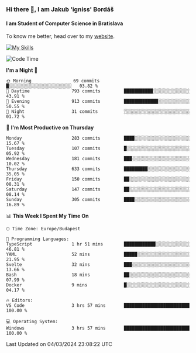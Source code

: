 ### Hi there 👋, I am Jakub 'igniss' Bordáš

#### I am Student of Computer Science in Bratislava
To know me better, head over to my [website](https://bordas.sk).

[![My Skills](https://skillicons.dev/icons?i=js,html,css,figma,svelte,java,kotlin,python,postgresql,typescript,nest,nodejs)](https://bordas.sk)


<!--START_SECTION:waka-->
![Code Time](http://img.shields.io/badge/Code%20Time-1%2C416%20hrs%2019%20mins-blue)

**I'm a Night 🦉** 

```text
🌞 Morning                69 commits          █░░░░░░░░░░░░░░░░░░░░░░░░   03.82 % 
🌆 Daytime                793 commits         ███████████░░░░░░░░░░░░░░   43.91 % 
🌃 Evening                913 commits         █████████████░░░░░░░░░░░░   50.55 % 
🌙 Night                  31 commits          ░░░░░░░░░░░░░░░░░░░░░░░░░   01.72 % 
```
📅 **I'm Most Productive on Thursday** 

```text
Monday                   283 commits         ████░░░░░░░░░░░░░░░░░░░░░   15.67 % 
Tuesday                  107 commits         █░░░░░░░░░░░░░░░░░░░░░░░░   05.92 % 
Wednesday                181 commits         ███░░░░░░░░░░░░░░░░░░░░░░   10.02 % 
Thursday                 633 commits         █████████░░░░░░░░░░░░░░░░   35.05 % 
Friday                   150 commits         ██░░░░░░░░░░░░░░░░░░░░░░░   08.31 % 
Saturday                 147 commits         ██░░░░░░░░░░░░░░░░░░░░░░░   08.14 % 
Sunday                   305 commits         ████░░░░░░░░░░░░░░░░░░░░░   16.89 % 
```


📊 **This Week I Spent My Time On** 

```text
🕑︎ Time Zone: Europe/Budapest

💬 Programming Languages: 
TypeScript               1 hr 51 mins        ████████████░░░░░░░░░░░░░   46.81 % 
YAML                     52 mins             █████░░░░░░░░░░░░░░░░░░░░   21.95 % 
Svelte                   32 mins             ███░░░░░░░░░░░░░░░░░░░░░░   13.66 % 
Bash                     18 mins             ██░░░░░░░░░░░░░░░░░░░░░░░   07.99 % 
Docker                   9 mins              █░░░░░░░░░░░░░░░░░░░░░░░░   04.17 % 

🔥 Editors: 
VS Code                  3 hrs 57 mins       █████████████████████████   100.00 % 

💻 Operating System: 
Windows                  3 hrs 57 mins       █████████████████████████   100.00 % 
```


 Last Updated on 04/03/2024 23:08:22 UTC
<!--END_SECTION:waka-->
